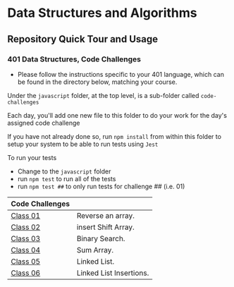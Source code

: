 # Data Structures and Algorithms

## Repository Quick Tour and Usage

### 401 Data Structures, Code Challenges

- Please follow the instructions specific to your 401 language, which can be found in the directory below, matching your course.

Under the `javascript` folder, at the top level, is a sub-folder called `code-challenges`

Each day, you'll add one new file to this folder to do your work for the day's assigned code challenge

If you have not already done so, run `npm install` from within this folder to setup your system to be able to run tests using `Jest`

To run your tests

- Change to the `javascript` folder
- run `npm test` to run all of the tests
- run `npm test ##` to only run tests for challenge ## (i.e. 01)

| Code Challenges                                                         |                         |
| ----------------------------------------------------------------------- | ----------------------- |
| [Class 01](javascript/code-challenges/reverse-an-array/README.md)       | Reverse an array.       |
| [Class 02](javascript/code-challenges/array-insert-shift/README.md)     | insert Shift Array.     |
| [Class 03](javascript/code-challenges/array-binary-search/README.md)    | Binary Search.          |
| [Class 04](javascript/code-challenges/sum-array/README.md)              | Sum Array.              |
| [Class 05](javascript/code-challenges/linked-list/README.md)            | Linked List.            |
| [Class 06](javascript/code-challenges/linked-list-insertions/README.md) | Linked List Insertions. |
